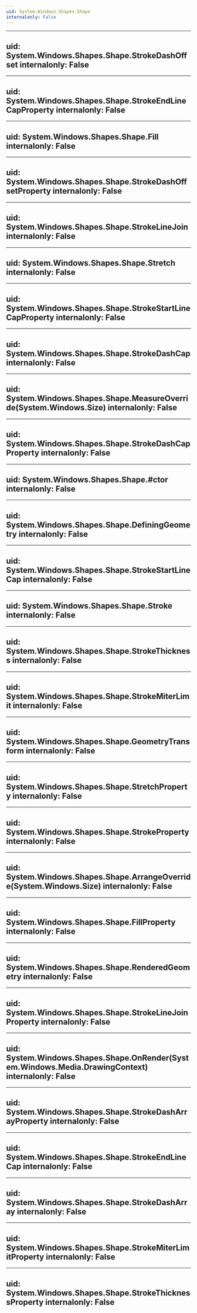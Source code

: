 ```yaml
---
uid: System.Windows.Shapes.Shape
internalonly: False
---
```


---
uid: System.Windows.Shapes.Shape.StrokeDashOffset
internalonly: False
---

---
uid: System.Windows.Shapes.Shape.StrokeEndLineCapProperty
internalonly: False
---

---
uid: System.Windows.Shapes.Shape.Fill
internalonly: False
---

---
uid: System.Windows.Shapes.Shape.StrokeDashOffsetProperty
internalonly: False
---

---
uid: System.Windows.Shapes.Shape.StrokeLineJoin
internalonly: False
---

---
uid: System.Windows.Shapes.Shape.Stretch
internalonly: False
---

---
uid: System.Windows.Shapes.Shape.StrokeStartLineCapProperty
internalonly: False
---

---
uid: System.Windows.Shapes.Shape.StrokeDashCap
internalonly: False
---

---
uid: System.Windows.Shapes.Shape.MeasureOverride(System.Windows.Size)
internalonly: False
---

---
uid: System.Windows.Shapes.Shape.StrokeDashCapProperty
internalonly: False
---

---
uid: System.Windows.Shapes.Shape.#ctor
internalonly: False
---

---
uid: System.Windows.Shapes.Shape.DefiningGeometry
internalonly: False
---

---
uid: System.Windows.Shapes.Shape.StrokeStartLineCap
internalonly: False
---

---
uid: System.Windows.Shapes.Shape.Stroke
internalonly: False
---

---
uid: System.Windows.Shapes.Shape.StrokeThickness
internalonly: False
---

---
uid: System.Windows.Shapes.Shape.StrokeMiterLimit
internalonly: False
---

---
uid: System.Windows.Shapes.Shape.GeometryTransform
internalonly: False
---

---
uid: System.Windows.Shapes.Shape.StretchProperty
internalonly: False
---

---
uid: System.Windows.Shapes.Shape.StrokeProperty
internalonly: False
---

---
uid: System.Windows.Shapes.Shape.ArrangeOverride(System.Windows.Size)
internalonly: False
---

---
uid: System.Windows.Shapes.Shape.FillProperty
internalonly: False
---

---
uid: System.Windows.Shapes.Shape.RenderedGeometry
internalonly: False
---

---
uid: System.Windows.Shapes.Shape.StrokeLineJoinProperty
internalonly: False
---

---
uid: System.Windows.Shapes.Shape.OnRender(System.Windows.Media.DrawingContext)
internalonly: False
---

---
uid: System.Windows.Shapes.Shape.StrokeDashArrayProperty
internalonly: False
---

---
uid: System.Windows.Shapes.Shape.StrokeEndLineCap
internalonly: False
---

---
uid: System.Windows.Shapes.Shape.StrokeDashArray
internalonly: False
---

---
uid: System.Windows.Shapes.Shape.StrokeMiterLimitProperty
internalonly: False
---

---
uid: System.Windows.Shapes.Shape.StrokeThicknessProperty
internalonly: False
---
